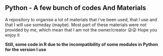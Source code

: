 ## Python - A few bunch of codes And Materials


A repository to organise a lot of materials that i've been used, that I use and that I will use someday (maybe). Most part of these materials were not provided by me, which mean that I am not the owner/creator 😜😜 Hope you enjoy it



**Still, some code in R due to the incompatibility of some modules in Python for the version I use**
